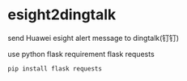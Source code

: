 # esight2dingtalk
send Huawei esight alert message to dingtalk(钉钉)

use python flask
requirement flask requests


```bash
pip install flask requests 
```

